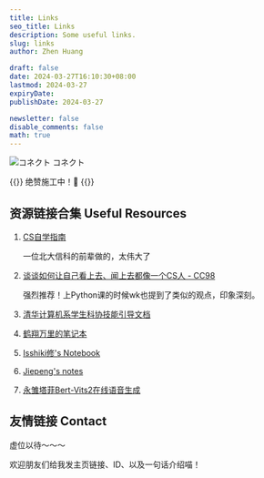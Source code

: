 ```yaml
---
title: Links
seo_title: Links
description: Some useful links.
slug: links
author: Zhen Huang

draft: false
date: 2024-03-27T16:10:30+08:00
lastmod: 2024-03-27
expiryDate: 
publishDate: 2024-03-27

newsletter: false
disable_comments: false
math: true
---
```


![コネクト](links-banner.png#small)
<span class="caption">コネクト</span>

{{<notice info>}}
绝赞施工中！🚧
{{</notice>}}

## 资源链接合集 Useful Resources

1. [CS自学指南](https://csdiy.wiki/)

    一位北大信科的前辈做的，太伟大了
2. [谈谈如何让自己看上去、闻上去都像一个CS人 - CC98](https://www.cc98.org/topic/5370849)

    强烈推荐！上Python课的时候wk也提到了类似的观点，印象深刻。
3. [清华计算机系学生科协技能引导文档](https://docs.net9.org/)
4. [鹤翔万里的笔记本](https://note.tonycrane.cc/)
5. [Isshiki修's Notebook](https://note.isshikih.top/)
6. [Jiepeng's notes](https://note.jiepeng.tech/)
7. [永雏塔菲Bert-Vits2在线语音生成](https://huggingface.co/spaces/digitalxingtong/Taffy-Bert-VITS2)

## 友情链接 Contact

虚位以待～～～

欢迎朋友们给我发主页链接、ID、以及一句话介绍喵！
